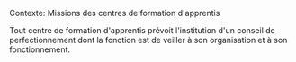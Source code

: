 Contexte: Missions des centres de formation d'apprentis

Tout centre de formation d'apprentis prévoit l'institution d'un conseil de perfectionnement dont la fonction est de veiller à son organisation et à son fonctionnement.